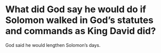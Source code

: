 # What did God say he would do if Solomon walked in God’s statutes and commands as King David did?

God said he would lengthen Solomon’s days.
